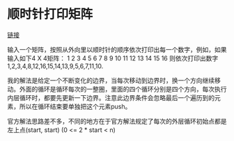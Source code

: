 # 顺时针打印矩阵

[链接](https://www.nowcoder.com/practice/9b4c81a02cd34f76be2659fa0d54342a?tpId=13&tqId=11172&tPage=1&rp=1&ru=/ta/coding-interviews&qru=/ta/coding-interviews/question-ranking)

输入一个矩阵，按照从外向里以顺时针的顺序依次打印出每一个数字，例如，如果输入如下4 X 4矩阵： 1 2 3 4 5 6 7 8 9 10 11 12 13 14 15 16 则依次打印出数字1,2,3,4,8,12,16,15,14,13,9,5,6,7,11,10.



我的解法是给定一个不断变化的边界，当每次移动到边界时，换一个方向继续移动。外面的循环是循环每次的一整圈，里面的四个循环分别是四个方向，每次执行内层循环时，都要先更新一下边界。注意此边界条件会忽略最后一个遍历到的元素，所以在循环结束要单独把这个元素push。



官方解法思路差不多，不同的地方在于官方解法规定了每次的外层循环初始点都是左上点(start, start) (0 <= 2 * start < n)